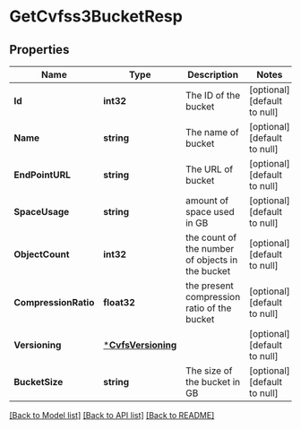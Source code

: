 # GetCvfss3BucketResp

## Properties
Name | Type | Description | Notes
------------ | ------------- | ------------- | -------------
**Id** | **int32** | The ID of the bucket | [optional] [default to null]
**Name** | **string** | The name of bucket | [optional] [default to null]
**EndPointURL** | **string** | The URL of bucket | [optional] [default to null]
**SpaceUsage** | **string** | amount of space used in GB | [optional] [default to null]
**ObjectCount** | **int32** | the count of the number of objects in the bucket | [optional] [default to null]
**CompressionRatio** | **float32** | the present compression ratio of the bucket | [optional] [default to null]
**Versioning** | [***CvfsVersioning**](CVFSVersioning.md) |  | [optional] [default to null]
**BucketSize** | **string** | The size of the bucket in GB | [optional] [default to null]

[[Back to Model list]](../README.md#documentation-for-models) [[Back to API list]](../README.md#documentation-for-api-endpoints) [[Back to README]](../README.md)

